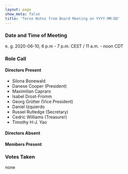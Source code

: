 ```yaml
---
layout: page
show_meta: false
title: 'Terse Notes from Board Meeting on YYYY-MM-DD'
---
```


### Date and Time of Meeting

e. g. 2020-06-10, 6 p.m - 7 p.m. CEST / 11 a.m. - noon CDT

### Role Call

#### Directors Present

- Silona Bonewald
- Danese Cooper (President)
- Maximilian Capraro
- Isabel Drost-Fromm
- Georg Grütter (Vice President)
- Daniel Izquierdo
- Russel Rutledge (Secretary)
- Cedric Williams (Treasurer)
- Timothy H-J. Yao

#### Directors Absent


#### Members Present

### Votes Taken

none
